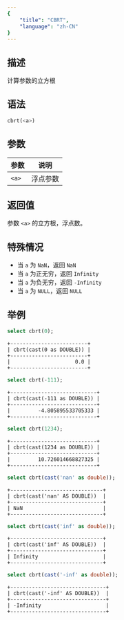 ```yaml
---
{
    "title": "CBRT",
    "language": "zh-CN"
}
---
```


## 描述

计算参数的立方根

## 语法

```sql
cbrt(<a>)
```

## 参数

| 参数 | 说明 |
| -- | -- |
| `<a>` | 浮点参数 |

## 返回值

参数 `<a>` 的立方根，浮点数。

## 特殊情况
- 当 `a` 为 `NaN`，返回 `NaN`
- 当 `a` 为正无穷，返回 `Infinity`
- 当 `a` 为负无穷，返回 `-Infinity`
- 当 `a` 为 `NULL`，返回 `NULL`

## 举例

```sql
select cbrt(0);
```

```text
+-------------------------+
| cbrt(cast(0 as DOUBLE)) |
+-------------------------+
|                     0.0 |
+-------------------------+
```

```sql
select cbrt(-111);
```

```text
+----------------------------+
| cbrt(cast(-111 as DOUBLE)) |
+----------------------------+
|         -4.805895533705333 |
+----------------------------+
```

```sql
select cbrt(1234);
```

```text
+----------------------------+
| cbrt(cast(1234 as DOUBLE)) |
+----------------------------+
|         10.726014668827325 |
+----------------------------+
```

```sql
select cbrt(cast('nan' as double));
```

```text
+------------------------------+
| cbrt(cast('nan' AS DOUBLE))  |
+------------------------------+
| NaN                          |
+------------------------------+
```

```sql
select cbrt(cast('inf' as double));
```

```text
+------------------------------+
| cbrt(cast('inf' AS DOUBLE))  |
+------------------------------+
| Infinity                     |
+------------------------------+
```

```sql
select cbrt(cast('-inf' as double));
```

```text
+-------------------------------+
| cbrt(cast('-inf' AS DOUBLE))  |
+-------------------------------+
| -Infinity                     |
+-------------------------------+
```
